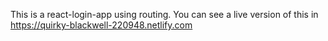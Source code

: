 This is a react-login-app using routing. You can see a live version of this in https://quirky-blackwell-220948.netlify.com
